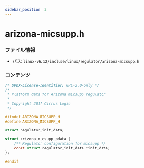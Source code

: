 ```yaml
---
sidebar_position: 3
---
```

# arizona-micsupp.h

### ファイル情報

- パス: `linux-v6.12/include/linux/regulator/arizona-micsupp.h`

### コンテンツ

```h
/* SPDX-License-Identifier: GPL-2.0-only */
/*
 * Platform data for Arizona micsupp regulator
 *
 * Copyright 2017 Cirrus Logic
 */

#ifndef ARIZONA_MICSUPP_H
#define ARIZONA_MICSUPP_H

struct regulator_init_data;

struct arizona_micsupp_pdata {
	/** Regulator configuration for micsupp */
	const struct regulator_init_data *init_data;
};

#endif

```
